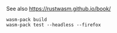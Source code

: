 See also https://rustwasm.github.io/book/

```
wasm-pack build
wasm-pack test --headless --firefox
```
